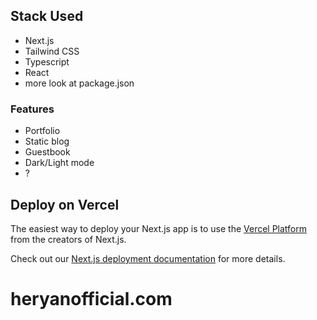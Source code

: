 ## Stack Used

- Next.js
- Tailwind CSS
- Typescript
- React
- more look at package.json

### Features

- Portfolio
- Static blog
- Guestbook
- Dark/Light mode
- ?


## Deploy on Vercel

The easiest way to deploy your Next.js app is to use the [Vercel Platform](https://vercel.com/new?utm_medium=default-template&filter=next.js&utm_source=create-next-app&utm_campaign=create-next-app-readme) from the creators of Next.js.

Check out our [Next.js deployment documentation](https://nextjs.org/docs/deployment) for more details.

# heryanofficial.com
